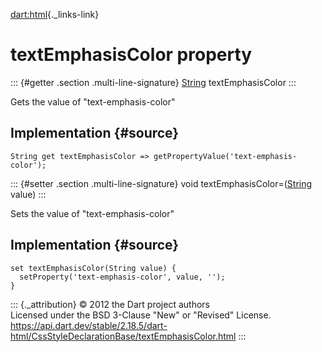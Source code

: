 [dart:html](../../dart-html/dart-html-library){._links-link}

textEmphasisColor property
==========================

::: {#getter .section .multi-line-signature}
[String](../../dart-core/string-class) textEmphasisColor
:::

Gets the value of \"text-emphasis-color\"

Implementation {#source}
--------------

``` {.language-dart data-language="dart"}
String get textEmphasisColor => getPropertyValue('text-emphasis-color');
```

::: {#setter .section .multi-line-signature}
void textEmphasisColor=([String](../../dart-core/string-class) value)
:::

Sets the value of \"text-emphasis-color\"

Implementation {#source}
--------------

``` {.language-dart data-language="dart"}
set textEmphasisColor(String value) {
  setProperty('text-emphasis-color', value, '');
}
```

::: {._attribution}
© 2012 the Dart project authors\
Licensed under the BSD 3-Clause \"New\" or \"Revised\" License.\
<https://api.dart.dev/stable/2.18.5/dart-html/CssStyleDeclarationBase/textEmphasisColor.html>
:::
